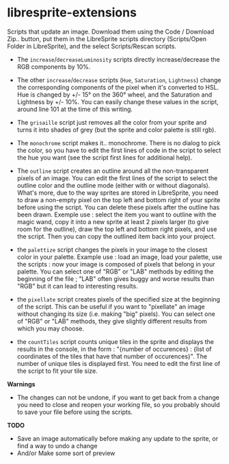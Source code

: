 # libresprite-extensions
Scripts that update an image. Download them using the Code / Download Zip.. button, put them in the LibreSprite scripts directory (Scripts/Open Folder in LibreSprite), and the select Scripts/Rescan scripts. 

- The `increase`/`decreaseLuminosity` scripts directly increase/decrease the RGB components by 10%.

- The other `increase`/`decrease` scripts (`Hue`, `Saturation`, `Lightness`) change the corresponding components of the pixel when it's converted to HSL. Hue is changed by +/- 15° on the 360° wheel, and the Saturation and Lightness by +/- 10%. 
You can easily change these values in the script, around line 101 at the time of this writing.

- The `grisaille` script just removes all the color from your sprite and turns it into shades of grey (but the sprite and color palette is still rgb). 

- The `monochrome` script makes it.. monochrome. There is no dialog to pick the color, so you have to edit the first lines of code in the script to select the hue you want (see the script first lines for additional help).

- The `outline` script creates an outline around all the non-transparent pixels of an image. You can edit the first lines of the script to select the outline color and the outline mode (either with or without diagonals). What's more, due to the way sprites are stored in LibreSprite, you need to draw a non-empty pixel on the top left and bottom right of your sprite before using the script. You can delete these pixels after the outline has been drawn.
Exemple use : select the item you want to outline with the magic wand, copy it into a new sprite at least 2 pixels larger (to give room for the outline), draw the top left and bottom right pixels, and use the script. Then you can copy the outlined item back into your project.

- the `palettize` script changes the pixels in your image to the closest color in your palette. Example use : load an image, load your palette, use the scripts : now your image is composed of pixels that belong in your palette. You can select one of "RGB" or "LAB" methods by editing the beginning of the file ; "LAB" often gives buggy and worse results than "RGB" but it can lead to interesting results.

- the `pixellate` script creates pixels of the specified size at the beginning of the script. This can be useful if you want to "pixellate" an image without changing its size (i.e. making "big" pixels). You can select one of "RGB" or "LAB" methods, they give slightly different results from which you may choose. 

- the `countTiles` script counts unique tiles in the sprite and displays the results in the console, in the form : "{number of occurences} : {list of coordinates of the tiles that have that number of occurences}". The number of unique tiles is displayed first. You need to edit the first line of the script to fit your tile size. 

**Warnings**

- The changes can not be undone, if you want to get back from a change you need to close and reopen your working file, so you probably should to save your file before using the scripts. 

**TODO** 

- Save an image automatically before making any update to the sprite, or find a way to undo a change
- And/or Make some sort of preview
